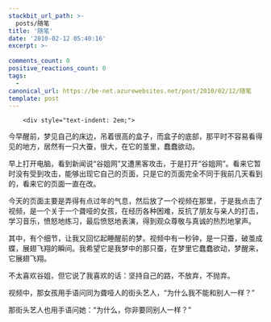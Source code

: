 ```yaml
---
stackbit_url_path: >-
  posts/随笔
title: '随笔'
date: '2010-02-12 05:40:16'
excerpt: >-
  
comments_count: 0
positive_reactions_count: 0
tags: 
  - 
canonical_url: https://be-net.azurewebsites.net/post/2010/02/12/随笔
template: post
---
```


        <div style="text-indent: 2em;">
<p>今早醒前，梦见自己的床边，吊着很高的盒子，而盒子的底部，那平时不容易看得见的地方，居然有一只大蚕，很大，在它的茧里，蠢蠢欲动。</p>
<p>早上打开电脑，看到新闻说“谷姐网”又遭黑客攻击，于是打开“谷姐网”。看来它暂时没有受到攻击，能够出现它自己的页面，只是它的页面完全不同于我前几天看到的，看来它的页面一直在改。</p>
<p>今天的页面主要是弄得有点过年的气息，然后放了一个视频在那里，于是我点击了视频，是一个关于一个聋哑的女孩，在经历各种困难，反抗了朋友与亲人的打击，学习音乐，愤怒地练习，最后愤怒地表演，得到观众尊敬与真诚的热烈地掌声。</p>
<p>其中，有个细节，让我又回忆起睡醒前的梦。视频中有一秒钟，是一只蚕，破茧成蝶，展翅飞翔的瞬间。我希望它是我梦中的那只蚕，在梦里它蠢蠢欲动，梦醒来，它展翅飞翔。</p>
<p>不太喜欢谷姐，但它说了我喜欢的话：坚持自己的路，不放弃，不抛弃。</p>
<p>视频中，那女孩用手语问同为聋哑人的街头艺人，“为什么我不能和别人一样？”</p>
<p>那街头艺人也用手语问她：“为什么，你非要同别人一样？”</p>
<p>&nbsp;</p>
</div>
      